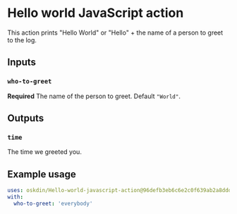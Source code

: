 # Hello world JavaScript action

This action prints "Hello World" or "Hello" + the name of a person to greet to the log.

## Inputs

### `who-to-greet`

**Required** The name of the person to greet. Default `"World"`.

## Outputs

### `time`

The time we greeted you.

## Example usage

```yaml
uses: oskdin/Hello-world-javascript-action@96defb3eb6c6e2c0f639ab2a8dddf62ad55d7ec0
with:
  who-to-greet: 'everybody'
```
